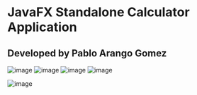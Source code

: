 # JavaFX Standalone Calculator Application
## Developed by Pablo Arango Gomez

![image](https://github.com/user-attachments/assets/88f97553-2dbe-4e2b-85eb-b9e713516ede) ![image](https://github.com/user-attachments/assets/2ad1c969-96c7-4f47-8a24-63cfa109e939) ![image](https://github.com/user-attachments/assets/0ff72074-1bd9-48af-9fdf-8d278b9dd0e0) ![image](https://github.com/user-attachments/assets/6faf0386-2a53-4a41-acca-40487fb622e7)




![image](https://github.com/user-attachments/assets/b67cb683-673d-4140-90e0-f3b274859a99)


